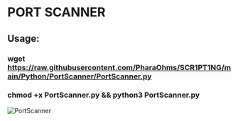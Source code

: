 # PORT SCANNER
## Usage:
### wget https://raw.githubusercontent.com/PharaOhms/SCR1PT1NG/main/Python/PortScanner/PortScanner.py
### chmod +x PortScanner.py && python3 PortScanner.py

![PortScanner](https://user-images.githubusercontent.com/98988642/175053760-b7a31054-c892-4fc1-a014-d2857f59e93e.png)
